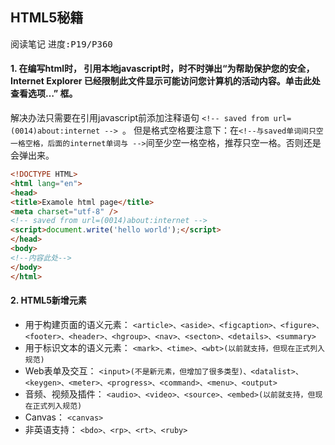 ## HTML5秘籍
<kbd>阅读笔记</kbd> <kbd>进度:P19/P360 </kbd>

#### 1. 在编写html时， 引用本地javascript时，时不时弹出“为帮助保护您的安全，Internet Explorer 已经限制此文件显示可能访问您计算机的活动内容。单击此处查看选项…” 框。
解决办法只需要在引用javascript前添加注释语句 ```<!-- saved from url=(0014)about:internet --> ```。 但是格式空格要注意下：在```<!--与saved单词间只空一格空格，后面的internet单词与 -->```间至少空一格空格，推荐只空一格。否则还是会弹出来。

``` html
<!DOCTYPE HTML>
<html lang="en">
<head>
<title>Examole html page</title>  
<meta charset="utf-8" />
<!-- saved from url=(0014)about:internet -->
<script>document.write('hello world');</script>
</head>
<body>
<!--内容此处-->
</body>
</html>
```

#### 2. HTML5新增元素
- 用于构建页面的语义元素：
```<article>、<aside>、<figcaption>、<figure>、<footer>、<header>、<hgroup>、<nav>、<secton>、<details>、<summary>```
- 用于标识文本的语义元素：
```<mark>、<time>、<wbt>(以前就支持，但现在正式列入规范)```
- Web表单及交互：
```<input>(不是新元素，但增加了很多类型)、<datalist>、<keygen>、<meter>、<progress>、<command>、<menu>、<output>```
- 音频、视频及插件：
```<audio>、<video>、<source>、<embed>(以前就支持，但现在正式列入规范)```
- Canvas：
```<canvas>```
- 非英语支持：
```<bdo>、<rp>、<rt>、<ruby>```


<!--stackedit_data:
eyJoaXN0b3J5IjpbMTkyMDk0NzEwNSwtMjEzNTY3MzUzMSw1OD
gwNDM1NTksMTQ5NzQxNjY0MiwtMzE3ODkwMDY1LDE3OTQ4NDY4
OTksLTM3MzM5MTA4OSwtMTExNDY4Mjk1N119
-->